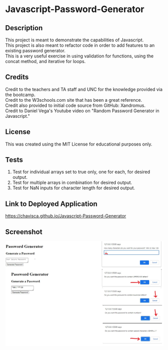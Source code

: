 # Javascript-Password-Generator

## Description

This project is meant to demonstrate the capabilities of Javascript.  
This project is also meant to refactor code in order to add features to an existing password generator.  
This is a very useful exercise in using validation for functions, using the concat method, and iterative for loops.

## Credits

Credit to the teachers and TA staff and UNC for the knowledge provided via the bootcamp.  
Credit to the W3schools.com site that has been a great reference.  
Credit also provided to initial code source from GitHub: Xandromus.  
Credit to Daniel Vega's Youtube video on "Random Password Generator in Javascript."  

## License

This was created using the MIT License for educational purposes only.  


## Tests
1.  Test for individual arrays set to true only, one for each, for desired output.  
2.  Test for multiple arrays in combination for desired output.  
3.  Test for NaN inputs for character length for desired output.  

## Link to Deployed Application
https://chavisca.github.io/Javascript-Password-Generator

## Screenshot
![Screenshot of the Javascript-Password-Generator](/assets/images/screenshot.jpg?raw=true)